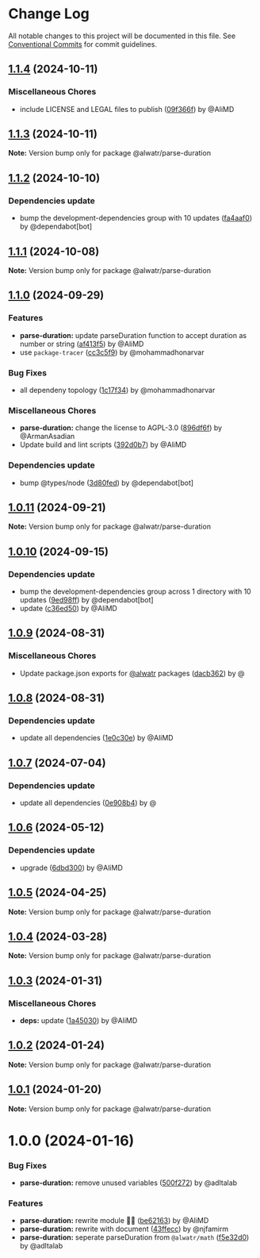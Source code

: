 # Change Log

All notable changes to this project will be documented in this file.
See [Conventional Commits](https://conventionalcommits.org) for commit guidelines.

## [1.1.4](https://github.com/Alwatr/nanolib/compare/@alwatr/parse-duration@1.1.3...@alwatr/parse-duration@1.1.4) (2024-10-11)

### Miscellaneous Chores

* include LICENSE and LEGAL files to publish ([09f366f](https://github.com/Alwatr/nanolib/commit/09f366f680bfa9fb26acb2cd1ccbc68c5a9e9ad8)) by @AliMD

## [1.1.3](https://github.com/Alwatr/nanolib/compare/@alwatr/parse-duration@1.1.2...@alwatr/parse-duration@1.1.3) (2024-10-11)

**Note:** Version bump only for package @alwatr/parse-duration

## [1.1.2](https://github.com/Alwatr/nanolib/compare/@alwatr/parse-duration@1.1.1...@alwatr/parse-duration@1.1.2) (2024-10-10)

### Dependencies update

* bump the development-dependencies group with 10 updates ([fa4aaf0](https://github.com/Alwatr/nanolib/commit/fa4aaf04c907ecae06aa14000ce35216170c15ad)) by @dependabot[bot]

## [1.1.1](https://github.com/Alwatr/nanolib/compare/@alwatr/parse-duration@1.1.0...@alwatr/parse-duration@1.1.1) (2024-10-08)

**Note:** Version bump only for package @alwatr/parse-duration

## [1.1.0](https://github.com/Alwatr/nanolib/compare/@alwatr/parse-duration@1.0.11...@alwatr/parse-duration@1.1.0) (2024-09-29)

### Features

* **parse-duration:** update parseDuration function to accept duration as number or string ([af413f5](https://github.com/Alwatr/nanolib/commit/af413f5399b7bb8c01d4e14ae1f9238e44368184)) by @AliMD
* use `package-tracer` ([cc3c5f9](https://github.com/Alwatr/nanolib/commit/cc3c5f9c1a3d03f0d81b46835665f16a0426fd0d)) by @mohammadhonarvar

### Bug Fixes

* all dependeny topology ([1c17f34](https://github.com/Alwatr/nanolib/commit/1c17f349adf3e98e2a80ab2da4f0f81028dc9c5f)) by @mohammadhonarvar

### Miscellaneous Chores

* **parse-duration:** change the license to AGPL-3.0 ([896df6f](https://github.com/Alwatr/nanolib/commit/896df6f64bb1df5954d6c46694e18bfb3e944f22)) by @ArmanAsadian
* Update build and lint scripts ([392d0b7](https://github.com/Alwatr/nanolib/commit/392d0b71f446bce336b0256119a80f07aff794ba)) by @AliMD

### Dependencies update

* bump @types/node ([3d80fed](https://github.com/Alwatr/nanolib/commit/3d80fedaf720af792feb060c2f81c737ebb84e11)) by @dependabot[bot]

## [1.0.11](https://github.com/Alwatr/nanolib/compare/@alwatr/parse-duration@1.0.10...@alwatr/parse-duration@1.0.11) (2024-09-21)

**Note:** Version bump only for package @alwatr/parse-duration

## [1.0.10](https://github.com/Alwatr/nanolib/compare/@alwatr/parse-duration@1.0.9...@alwatr/parse-duration@1.0.10) (2024-09-15)

### Dependencies update

* bump the development-dependencies group across 1 directory with 10 updates ([9ed98ff](https://github.com/Alwatr/nanolib/commit/9ed98ffd0668d5a36e255c82edab3af53bffda8f)) by @dependabot[bot]
* update ([c36ed50](https://github.com/Alwatr/nanolib/commit/c36ed50f68da2f5608ccd96119963a16cfacb4ce)) by @AliMD

## [1.0.9](https://github.com/Alwatr/nanolib/compare/@alwatr/parse-duration@1.0.8...@alwatr/parse-duration@1.0.9) (2024-08-31)

### Miscellaneous Chores

* Update package.json exports for [@alwatr](https://github.com/alwatr) packages ([dacb362](https://github.com/Alwatr/nanolib/commit/dacb362b145e3c51b4aba00ff643687a3fac11d2)) by @

## [1.0.8](https://github.com/Alwatr/nanolib/compare/@alwatr/parse-duration@1.0.7...@alwatr/parse-duration@1.0.8) (2024-08-31)

### Dependencies update

* update all dependencies ([1e0c30e](https://github.com/Alwatr/nanolib/commit/1e0c30e6a3a8e19deb5185814e24ab6c08dca573)) by @AliMD

## [1.0.7](https://github.com/Alwatr/nanolib/compare/@alwatr/parse-duration@1.0.6...@alwatr/parse-duration@1.0.7) (2024-07-04)

### Dependencies update

* update all dependencies ([0e908b4](https://github.com/Alwatr/nanolib/commit/0e908b476a6b976ec2447f864c8cafcbb8a0f099)) by @

## [1.0.6](https://github.com/Alwatr/nanolib/compare/@alwatr/parse-duration@1.0.5...@alwatr/parse-duration@1.0.6) (2024-05-12)

### Dependencies update

* upgrade ([6dbd300](https://github.com/Alwatr/nanolib/commit/6dbd300642c9bcc9e7d0b281e244bf1b06eb1c38)) by @AliMD

## [1.0.5](https://github.com/Alwatr/nanolib/compare/@alwatr/parse-duration@1.0.4...@alwatr/parse-duration@1.0.5) (2024-04-25)

**Note:** Version bump only for package @alwatr/parse-duration

## [1.0.4](https://github.com/Alwatr/nanolib/compare/@alwatr/parse-duration@1.0.3...@alwatr/parse-duration@1.0.4) (2024-03-28)

**Note:** Version bump only for package @alwatr/parse-duration

## [1.0.3](https://github.com/Alwatr/nanolib/compare/@alwatr/parse-duration@1.0.2...@alwatr/parse-duration@1.0.3) (2024-01-31)

### Miscellaneous Chores

* **deps:** update ([1a45030](https://github.com/Alwatr/nanolib/commit/1a450305440b710a300787d4ca24b1ed8c6a39d7)) by @AliMD

## [1.0.2](https://github.com/Alwatr/nanolib/compare/@alwatr/parse-duration@1.0.1...@alwatr/parse-duration@1.0.2) (2024-01-24)

**Note:** Version bump only for package @alwatr/parse-duration

## [1.0.1](https://github.com/Alwatr/nanolib/compare/@alwatr/parse-duration@1.0.0...@alwatr/parse-duration@1.0.1) (2024-01-20)

**Note:** Version bump only for package @alwatr/parse-duration

# 1.0.0 (2024-01-16)

### Bug Fixes

- **parse-duration:** remove unused variables ([500f272](https://github.com/Alwatr/nanolib/commit/500f2727373daf12b6b8b84032244a88f197948e)) by @adltalab

### Features

- **parse-duration:** rewrite module 🤦🏻 ([be62163](https://github.com/Alwatr/nanolib/commit/be6216345cb3d4458307f55b8ae44f5ac60dda89)) by @AliMD
- **parse-duration:** rewrite with document ([43ffecc](https://github.com/Alwatr/nanolib/commit/43ffeccbc4a859ad838938a63fd52c82654cc9bb)) by @njfamirm
- **parse-duration:** seperate parseDuration from `@alwatr/math` ([f5e32d0](https://github.com/Alwatr/nanolib/commit/f5e32d080be1b5355463f77a2f23fbd0955b8b67)) by @adltalab
